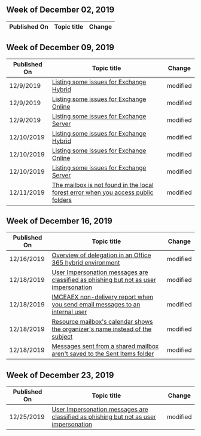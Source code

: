 ﻿<!-- This file is generated automatically each week. Changes made to this file will be overwritten.-->



## Week of December 02, 2019


| Published On |Topic title | Change |
|------|------------|--------|


## Week of December 09, 2019


| Published On |Topic title | Change |
|------|------------|--------|
| 12/9/2019 | [Listing some issues for Exchange Hybrid](/exchange/troubleshoot/exchange-hybrid) | modified |
| 12/9/2019 | [Listing some issues for Exchange Online](/exchange/troubleshoot/exchange-online) | modified |
| 12/9/2019 | [Listing some issues for Exchange Server](/exchange/troubleshoot/exchange-server) | modified |
| 12/10/2019 | [Listing some issues for Exchange Hybrid](/exchange/troubleshoot/exchange-hybrid) | modified |
| 12/10/2019 | [Listing some issues for Exchange Online](/exchange/troubleshoot/exchange-online) | modified |
| 12/10/2019 | [Listing some issues for Exchange Server](/exchange/troubleshoot/exchange-server) | modified |
| 12/11/2019 | [The mailbox is not found in the local forest error when you access public folders](/exchange/troubleshoot/public-folders/mailbox-not-found-local-forest-public-folder) | modified |


## Week of December 16, 2019


| Published On |Topic title | Change |
|------|------------|--------|
| 12/16/2019 | [Overview of delegation in an Office 365 hybrid environment](/exchange/troubleshoot/delegates/overview-delegation-office-365-hybrid) | modified |
| 12/18/2019 | [User Impersonation messages are classified as phishing but not as user impersonation](/exchange/troubleshoot/antispam/user-impersonation-messages-are-classified-as-phishing) | modified |
| 12/18/2019 | [IMCEAEX non-delivery report when you send email messages to an internal user](/exchange/troubleshoot/mail-delivery/imceaex-ndr) | modified |
| 12/18/2019 | [Resource mailbox's calendar shows the organizer's name instead of the subject](/exchange/troubleshoot/calendars/calendar-shows-organizer-name) | modified |
| 12/18/2019 | [Messages sent from a shared mailbox aren't saved to the Sent Items folder](/exchange/troubleshoot/shared-mailboxes/sent-mail-is-not-saved) | modified |


## Week of December 23, 2019


| Published On |Topic title | Change |
|------|------------|--------|
| 12/25/2019 | [User Impersonation messages are classified as phishing but not as user impersonation](/exchange/troubleshoot/antispam/user-impersonation-messages-are-classified-as-phishing) | modified |
